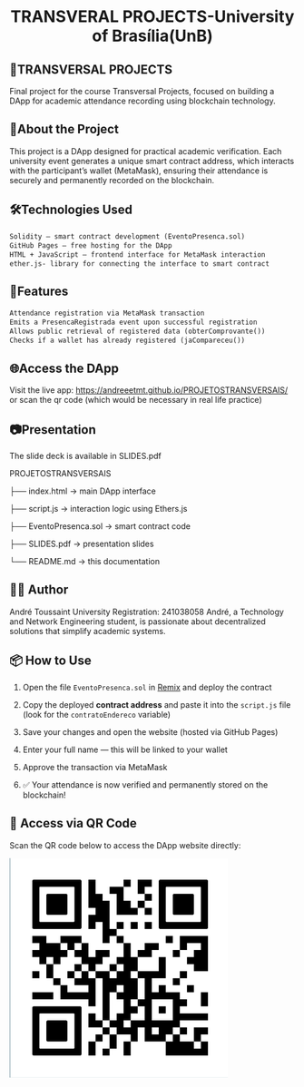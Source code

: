 <h1 align="center"> TRANSVERAL PROJECTS-University of Brasília(UnB)</h1>

## 📘TRANSVERSAL PROJECTS

Final project for the course Transversal Projects, focused on building a DApp for academic attendance recording using blockchain technology.

## 🚀About the Project

This project is a DApp designed for practical academic verification. Each university event generates a unique smart contract address, which interacts with the participant’s wallet (MetaMask), ensuring their attendance is securely and permanently recorded on the blockchain.

## 🛠️Technologies Used

    Solidity – smart contract development (EventoPresenca.sol)
    GitHub Pages – free hosting for the DApp
    HTML + JavaScript – frontend interface for MetaMask interaction
    ether.js- library for connecting the interface to smart contract

## 📄Features

    Attendance registration via MetaMask transaction
    Emits a PresencaRegistrada event upon successful registration
    Allows public retrieval of registered data (obterComprovante())
    Checks if a wallet has already registered (jaCompareceu())

## 🌐Access the DApp
Visit the live app: https://andreeetmt.github.io/PROJETOSTRANSVERSAIS/
or scan the qr code (which would be necessary in real life practice)

## 📷Presentation
The slide deck is available in SLIDES.pdf

PROJETOSTRANSVERSAIS

├── index.html           → main DApp interface

├── script.js            → interaction logic using Ethers.js

├── EventoPresenca.sol   → smart contract code

├── SLIDES.pdf           → presentation slides

└── README.md            → this documentation

## 👨‍🎓 Author
André Toussaint
University Registration: 241038058
André, a Technology and Network Engineering student, is passionate about decentralized solutions that simplify academic systems.

## 📦 How to Use
1. Open the file `EventoPresenca.sol` in [Remix](https://remix.ethereum.org) and deploy the contract  
2. Copy the deployed **contract address** and paste it into the `script.js` file (look for the `contratoEndereco` variable)
   
4. Save your changes and open the website (hosted via GitHub Pages)  
5. Enter your full name — this will be linked to your wallet  
6. Approve the transaction via MetaMask  
7. ✅ Your attendance is now verified and permanently stored on the blockchain!

## 📱 Access via QR Code
Scan the QR code below to access the DApp website directly:


![QR Code](qrcode.png)




